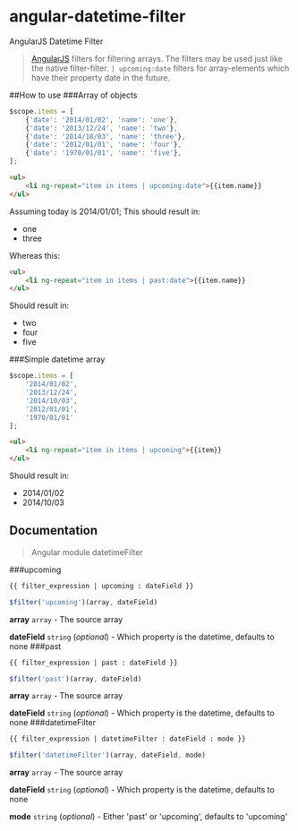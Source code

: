 angular-datetime-filter
=======================

AngularJS Datetime Filter

> [AngularJS](angularjs.org) filters for filtering arrays.
The filters may be used just like the native filter-filter. `| upcoming:date` filters for array-elements which have their property date in the future.

##How to use
###Array of objects
```javascript
$scope.items = [
    {'date': '2014/01/02', 'name': 'one'},
    {'date': '2013/12/24', 'name': 'two'},
    {'date': '2014/10/03', 'name': 'three'},
    {'date': '2012/01/01', 'name': 'four'},
    {'date': '1970/01/01', 'name': 'five'},
];
```
```html
<ul>
    <li ng-repeat="item in items | upcoming:date">{{item.name}}
</ul>
```
Assuming today is 2014/01/01; This should result in:
* one
* three

Whereas this:
```html
<ul>
    <li ng-repeat="item in items | past:date">{{item.name}}
</ul>
```
Should result in:
* two
* four
* five

###Simple datetime array
```javascript
$scope.items = [
    '2014/01/02',
    '2013/12/24',
    '2014/10/03',
    '2012/01/01',
    '1970/01/01'
];
```
```html
<ul>
    <li ng-repeat="item in items | upcoming">{{item}}
</ul>
```
Should result in:
* 2014/01/02
* 2014/10/03

## Documentation

>Angular module datetimeFilter

###upcoming
```html
{{ filter_expression | upcoming : dateField }}
```
```javascript
$filter('upcoming')(array, dateField)
```
__array__ `array` - The source array

__dateField__ `string` (_optional_) - Which property is the datetime, defaults to none
###past
```html
{{ filter_expression | past : dateField }}
```
```javascript
$filter('past')(array, dateField)
```
__array__ `array` - The source array

__dateField__ `string` (_optional_) - Which property is the datetime, defaults to none
###datetimeFilter
```html
{{ filter_expression | datetimeFilter : dateField : mode }}
```
```javascript
$filter('datetimeFilter')(array, dateField, mode)
```
__array__ `array` - The source array

__dateField__ `string` (_optional_) - Which property is the datetime, defaults to none

__mode__ `string` (_optional_) - Either 'past' or 'upcoming', defaults to 'upcoming'
